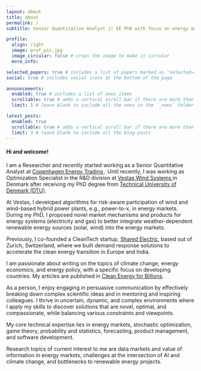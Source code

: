 ```yaml
---
layout: about
title: about
permalink: /
subtitle: Senior Quantitative Analyst || EE PhD with focus on energy markets

profile:
  align: right
  image: prof_pic.jpg
  image_circular: false # crops the image to make it circular
  more_info: 

selected_papers: true # includes a list of papers marked as "selected={true}"
social: true # includes social icons at the bottom of the page

announcements:
  enabled: true # includes a list of news items
  scrollable: true # adds a vertical scroll bar if there are more than 3 news items
  limit: 5 # leave blank to include all the news in the `_news` folder

latest_posts:
  enabled: true
  scrollable: true # adds a vertical scroll bar if there are more than 3 new posts items
  limit: 3 # leave blank to include all the blog posts
---
```


#### Hi and welcome!

I am a Researcher and recently started working as a Senior Quantitative Analyst at <a href="https://copenhagen-energytrading.com"> Copenhagen Energy Trading </a>. Until recently, I was working as Optimization Specialist in the R&D division at <a href="https://www.vestas.com/en"> Vestas Wind Systems </a> in Denmark after receiving my PhD degree from <a href="https://www.dtu.dk/english/">Technical University of Denmark (DTU)</a>. 

At Vestas, I developed algorithms for risk-aware participation of wind and wind-based hybrid power plants, e.g., power-to-x, in energy markets. During my PhD, I proposed novel market mechanisms and products for energy systems (electricity and gas) to better integrate weather-dependent renewable energy sources (solar, wind) into the energy markets. 

Previously, I co-founded a CleanTech startup, <a href="https://sharedelectric.com">Shared Electric</a>, based out of Zurich, Switzerland, where we built demand response solutions to accelerate the clean energy transition in Europe and India. 

I am passionate about writing on the topics of climate change, energy economics, and energy policy, with a specific focus on developing countries. My articles are published in <a href="https://medium.com/clean-energy-for-billions">Clean Energy for Billions</a>. 

As a person, I enjoy engaging in persuasive communication by effectively breaking down complex scientific ideas and in mentoring and inspiring colleagues. I thrive in uncertain, dynamic, and complex environments where I apply my skills to discover solutions that are novel, optimal, and compassionate, while balancing various constraints and viewpoints.

My core technical expertise lies in energy markets, stochastic optimization, game theory, probability and statistics, forecasting, product management, and software development. 

Research topics of current interest to me are data markets and value of information in energy markets, challenges at the intersection of AI and climate change, and bottlenecks to renewable energy projects. 

[At CET, I lead our efforts to maximize operational value of energy storage systems in energy markets to bring flexibility to support the clean energy transition.]: #